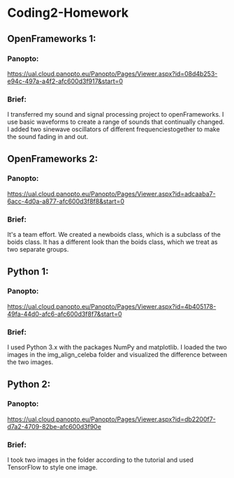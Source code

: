# Coding2-Homework

## OpenFrameworks 1: 
### Panopto:
https://ual.cloud.panopto.eu/Panopto/Pages/Viewer.aspx?id=08d4b253-e94c-497a-a4f2-afc600d3f917&start=0

### Brief: 
I transferred my sound and signal processing project to openFrameworks. I use basic waveforms to create a range of sounds that continually changed. I added two sinewave oscillators of different frequenciestogether to make the sound fading in and out.

## OpenFrameworks 2:
### Panopto:
https://ual.cloud.panopto.eu/Panopto/Pages/Viewer.aspx?id=adcaaba7-6acc-4d0a-a877-afc600d3f8f8&start=0
### Brief: 
It's a team effort. We created a newboids class, which is a subclass of the boids class. It has a different look than the boids class, which we treat as two separate groups.


## Python 1: 
### Panopto:
https://ual.cloud.panopto.eu/Panopto/Pages/Viewer.aspx?id=4b405178-49fa-44d0-afc6-afc600d3f8f7&start=0

### Brief: 
I used Python 3.x with the packages NumPy and matplotlib. I loaded the two images in the img_align_celeba folder and visualized the difference between the two images.


## Python 2:
### Panopto:
https://ual.cloud.panopto.eu/Panopto/Pages/Viewer.aspx?id=db2200f7-d7a2-4709-82be-afc600d3f90e

### Brief: 
I took two images in the folder according to the tutorial and used TensorFlow to style one image.
